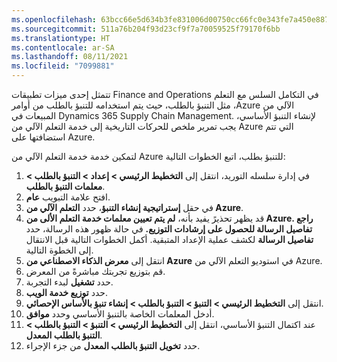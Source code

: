 ```yaml
---
ms.openlocfilehash: 63bcc66e5d634b3fe831006d00750cc66fc0e343fe7a450e887c992b55508fe7
ms.sourcegitcommit: 511a76b204f93d23cf9f7a70059525f79170f6bb
ms.translationtype: HT
ms.contentlocale: ar-SA
ms.lasthandoff: 08/11/2021
ms.locfileid: "7099881"
---
```

تتمثل إحدى ميزات تطبيقات Finance and Operations في التكامل السلس مع ‏‫التعلم الآلي من Azure‬، مثل ‏‫التنبؤ بالطلب‬، حيث يتم استخدامه للتنبؤ بالطلب من أوامر المبيعات في Dynamics 365 Supply Chain Management. لإنشاء التنبؤ الأساسي، يجب تمرير ملخص للحركات التاريخية إلى خدمة التعلم الآلي من Azure التي تتم استضافتها على Azure.

لتمكين خدمة خدمة التعلم الآلي من Azure للتنبؤ بطلب، اتبع الخطوات التالية:

1.  في إدارة سلسله التوريد، انتقل إلى **التخطيط الرئيسي > إعداد > التنبؤ بالطلب > معلمات التنبؤ بالطلب**.
2.  افتح علامة التبويب **عام**.
3.  في حقل **إستراتيجية إنشاء التنبؤ**، حدد **التعلم الآلي من Azure**.
4.  قد يظهر تحذيرً يفيد بأنه، **لم يتم تعيين معلمات خدمة التعلم الألى من Azure. راجع تفاصيل الرسالة للحصول على إرشادات التوزيع.** في حالة ظهور هذه الرسالة، حدد **تفاصيل الرسالة** لكشف عملية الإعداد المتبقية. أكمل الخطوات التالية قبل الانتقال إلى الخطوة التالية.
5.  انتقل إلى **معرض الذكاء الاصطناعي من Azure** في استوديو التعلم الآلي من Azure.
6.  قم بتوزيع تجربتك مباشرةً من المعرض.
7.  حدد **تشغيل** لبدء التجربة.
8.  حدد **توزيع خدمة الويب**.
9.  انتقل إلى **التخطيط الرئيسي > التنبؤ > التنبؤ بالطلب > إنشاء تنبؤ بالأساس الإحصائي**.
10. أدخل المعلمات الخاصة بالتنبؤ الأساسي وحدد **موافق**.
11. عند اكتمال التنبؤ الأساسي، انتقل إلى **التخطيط الرئيسي > التنبؤ > التنبؤ بالطلب > التنبؤ بالطلب المعدل**.
12. حدد **تخويل التنبؤ بالطلب المعدل** من جزء الإجراء. 
